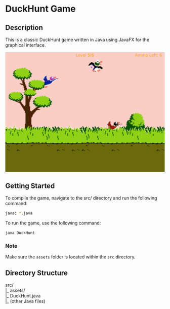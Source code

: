 # DuckHunt Game

## Description
This is a classic DuckHunt game written in Java using JavaFX for the graphical interface.

<img src="assets/ss/pic.png" width="600" >


## Getting Started
To compile the game, navigate to the src/ directory and run the following command:  
```bash
javac *.java
```
  

To run the game, use the following command:    
```bash
java DuckHunt
```



### Note
Make sure the `assets` folder is located within the `src` directory.

## Directory Structure

src/  
|_ assets/  
|_ DuckHunt.java  
|_ (other Java files)  

